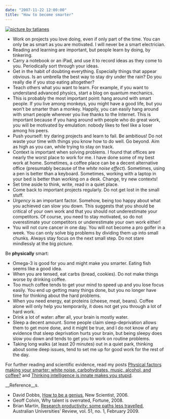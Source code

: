 ```yaml
---
date: "2007-11-22 12:00:00"
title: "How to become smarter"
---
```



<a href="http://www.flickr.com/photos/tatianes/1701228301/sizes/s/"><img decoding="async" src="http://farm3.static.flickr.com/2037/1701228301_d19e8934ef_m.jpg" alt="picture by tatianes" /></a>

- Work on projects you love doing, even if only part of the time. You can only be as smart as you are motivated. I will never be a smart electrician.
- Reading and learning are important, but people learn by doing, by tinkering.
- Carry a notebook or an iPad, and use it to record ideas as they come to you. Periodically sort through your ideas.
- Get in the habit of doubting everything. Especially things that appear obvious. Is an umbrella the best way to stay dry under the rain? Do you really die if you stop eating altogether?
- Teach others what you want to learn. For example, if you want to understand advanced physics, start a blog on quantum mechanics.
- This is probably the most important point: hang around with smart people. If you live among monkeys, you might have a good life, but you won&rsquo;t be smarter than a monkey. Happily, you can easily hang around with smart people wherever you live thanks to the Internet. This is important because if you hang around with people who do great work, you will be motivated by emulation: nobody likes to feel like a loser among his peers.
- Push yourself: try daring projects and learn to fail. Be ambitious! Do not waste your time with things you know how to do well. Go beyond. Aim as high as you can, while trying to stay on track.
- Context is important when solving problems. I found that offices are nearly the worst place to work for me. I have done some of my best work at home. Sometimes, a coffee place can be a decent alternative office (presumably because of the <em>white noise effect</em>). Sometimes, using a pen is better than a keyboard. Sometimes, working with a laptop in your bed is better than working on a desk. Change, try new contexts!
- Set time aside to think, write, read in a quiet place.
- Come back to important projects regularly. Do not get lost in the small stuff.
- <em>Urgency</em> is an important factor. Somehow, being too happy about what you achieved can slow you down. This suggests that you should be critical of your own work and that you should not underestimate your competitors. Of course, you need to stay motivated, so do not overestimate your competitors or underestimate your own work either!
- You will not cure cancer in one day. You will not become a pro golfer in a week. You can only solve big problems by dividing them up into small chunks. Always stay focus on the next small step. Do not stare mindlessly at the big picture.


Be __physically__ smart:

- Omega-3 is good for you and might make you smarter. Eating fish seems like a good idea.
- When you are tensed, eat carbs (bread, cookies). Do not make things worse by drinking coffee.
- Too much coffee tends to get your mind to speed up and you lose focus easily. You end up getting many things done, but you no longer have time for thinking about the hard problems.
- When you need energy, eat proteins (cheese, meat, beans). Coffee alone will only help you temporarily, it does not get you through a lot of hard work.
- Drink a lot of water: after all, your brain is mostly water.
- Sleep a decent amount. Some people claim sleep-deprivation allows them to get more done, and it might be true, and I do not know of any evidence that sleep deprivation hurts your brain, but being sleepy does slow you down and tends to get you to work on routine problems.
- Taking long walks (at least 20 minutes) out in a quiet park, thinking about some deep issues, tend to set me up for good work for the rest of the day.


For further reading and scientific evidence, read my posts [Physical factors making your smarter: white noise, carbohydrates, music, alcohol, and coffee?](/lemire/blog/2007/11/25/physical-factors-making-your-smarter-white-noise-carbohydrates-music-alcohol-and-coffee/) and [Thinking intelligence is innate makes you stupid](http://www.daniel-lemire.com/blog/archives/2007/12/03/thinking-intelligence-is-innate-makes-you-stupid/).

__Reference__s.

- David Dobbs, [How to be a genius](http://www.newscientist.com/article.ns?id=mg19125691.300 ), New Scientist, 2006.
- Geoff Colvin, Why talent is overrated, Fortune, 2008.
- Brian Martin, [Research productivity: some paths less travelled](http://www.bmartin.cc/pubs/09aur.html), Australian Universities&rsquo; Review, vol. 51, no. 1, February 2009.


